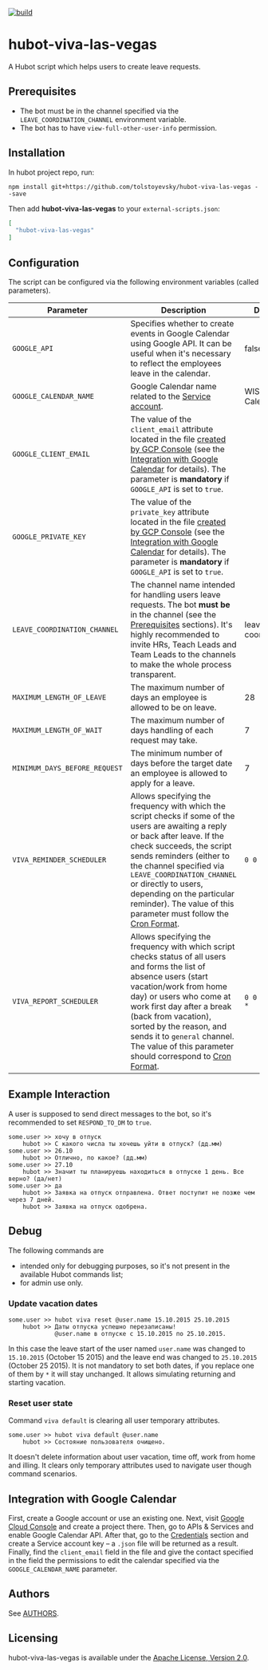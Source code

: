 [![build](https://travis-ci.com/tolstoyevsky/hubot-viva-las-vegas.svg?branch=master)](https://travis-ci.org/tolstoyevsky/hubot-viva-las-vegas)

# hubot-viva-las-vegas

A Hubot script which helps users to create leave requests.

## Prerequisites

* The bot must be in the channel specified via the `LEAVE_COORDINATION_CHANNEL` environment variable.
* The bot has to have `view-full-other-user-info` permission.

## Installation

In hubot project repo, run:

`npm install git+https://github.com/tolstoyevsky/hubot-viva-las-vegas --save`

Then add **hubot-viva-las-vegas** to your `external-scripts.json`:

```json
[
  "hubot-viva-las-vegas"
]
```

## Configuration

The script can be configured via the following environment variables (called parameters).

| Parameter                     | Description | Default |
|-------------------------------|-------------|---------|
| `GOOGLE_API`                  | Specifies whether to create events in Google Calendar using Google API. It can be useful when it's necessary to reflect the employees leave in the calendar. | false |
| `GOOGLE_CALENDAR_NAME`        | Google Calendar name related to the [Service account](https://cloud.google.com/iam/docs/service-accounts). | WIS Calendar |
| `GOOGLE_CLIENT_EMAIL`         | The value of the `client_email` attribute located in the file [created by GCP Console](https://cloud.google.com/iam/docs/creating-managing-service-account-keys) (see the [Integration with Google Calendar](#integration-with-google-calendar) for details). The parameter is **mandatory** if `GOOGLE_API` is set to `true`. | |
| `GOOGLE_PRIVATE_KEY`          | The value of the `private_key` attribute located in the file [created by GCP Console](https://cloud.google.com/iam/docs/creating-managing-service-account-keys) (see the [Integration with Google Calendar](#integration-with-google-calendar) for details). The parameter is **mandatory** if `GOOGLE_API` is set to `true`. | |
| `LEAVE_COORDINATION_CHANNEL`  | The channel name intended for handling users leave requests. The bot **must be** in the channel (see the [Prerequisites](#prerequisites) sections). It's highly recommended to invite HRs, Teach Leads and Team Leads to the channels to make the whole process transparent. | leave-coordination |
| `MAXIMUM_LENGTH_OF_LEAVE`     | The maximum number of days an employee is allowed to be on leave. | 28 |
| `MAXIMUM_LENGTH_OF_WAIT`      | The maximum number of days handling of each request may take. | 7 |
| `MINIMUM_DAYS_BEFORE_REQUEST` | The minimum number of days before the target date an employee is allowed to apply for a leave. | 7 |
| `VIVA_REMINDER_SCHEDULER` | Allows specifying the frequency with which the script checks if some of the users are awaiting a reply or back after leave. If the check succeeds, the script sends reminders (either to the channel specified via `LEAVE_COORDINATION_CHANNEL` or directly to users, depending on the particular reminder). The value of this parameter must follow the [Cron Format](https://github.com/node-schedule/node-schedule#cron-style-scheduling). | `0 0 7 * * *` |
| `VIVA_REPORT_SCHEDULER` | Allows specifying the frequency with which script checks status of all users and forms the list of absence users (start vacation/work from home day) or users who come at work first day after a break (back from vacation), sorted by the reason, and sends it to `general` channel. The value of this parameter should correspond to [Cron Format](https://github.com/node-schedule/node-schedule#cron-style-scheduling). | `0 0 11 * * *` |

## Example Interaction

A user is supposed to send direct messages to the bot, so it's recommended to set `RESPOND_TO_DM` to `true`.

```
some.user >> хочу в отпуск
    hubot >> C какого числа ты хочешь уйти в отпуск? (дд.мм)
some.user >> 26.10
    hubot >> Отлично, по какое? (дд.мм)
some.user >> 27.10
    hubot >> Значит ты планируешь находиться в отпуске 1 день. Все верно? (да/нет)
some.user >> да
    hubot >> Заявка на отпуск отправлена. Ответ поступит не позже чем через 7 дней.
    hubot >> Заявка на отпуск одобрена.
```

## Debug

The following commands are
* intended only for debugging purposes, so it's not present in the available Hubot commands list;
* for admin use only.

### Update vacation dates

```
some.user >> hubot viva reset @user.name 15.10.2015 25.10.2015
    hubot >> Даты отпуска успешно перезаписаны!
             @user.name в отпуске с 15.10.2015 по 25.10.2015.
```

In this case the leave start of the user named `user.name` was changed to `15.10.2015` (October 15 2015) and the leave end was changed to `25.10.2015` (October 25 2015). It is not mandatory to set both dates, if you replace one of them by `*` it will stay unchanged. It allows simulating returning and starting vacation.

### Reset user state

Command `viva default` is clearing all user temporary attributes.

```
some.user >> hubot viva default @user.name
    hubot >> Состояние пользователя очищено.
```

It doesn't delete information about user vacation, time off, work from home and illing. It clears only temporary attributes used to navigate user though command scenarios.

## Integration with Google Calendar

First, create a Google account or use an existing one. Next, visit [Google Cloud Console](https://console.cloud.google.com) and create a project there. Then, go to APIs & Services and enable Google Calendar API. After that, go to the [Credentials](https://console.cloud.google.com/apis/credentials) section and create a Service account key – a `.json` file will be returned as a result. Finally, find the `client_email` field in the file and give the contact specified in the field the permissions to edit the calendar specified via the `GOOGLE_CALENDAR_NAME` parameter.

## Authors

See [AUTHORS](AUTHORS.md).

## Licensing

hubot-viva-las-vegas is available under the [Apache License, Version 2.0](LICENSE).
